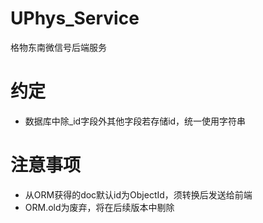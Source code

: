 # UPhys_Service
格物东南微信号后端服务

# 约定
* 数据库中除_id字段外其他字段若存储id，统一使用字符串

# 注意事项
* 从ORM获得的doc默认id为ObjectId，须转换后发送给前端
* ORM.old为废弃，将在后续版本中剔除